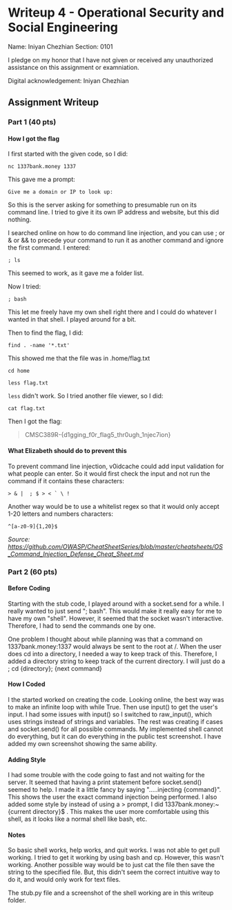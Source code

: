 # Writeup 4 - Operational Security and Social Engineering

Name: Iniyan Chezhian
Section: 0101

I pledge on my honor that I have not given or received any unauthorized assistance on this assignment or examniation.

Digital acknowledgement: Iniyan Chezhian

## Assignment Writeup

### Part 1 (40 pts)

#### How I got the flag

I first started with the given code, so I did:

    nc 1337bank.money 1337

This gave me a prompt:

    Give me a domain or IP to look up:

So this is the server asking for something to presumable run on its command line. I tried to give it its own IP address and website, but this did nothing.

I searched online on how to do command line injection, and you can use ; or & or && to precede your command to run it as another command and ignore the first command. I entered:

    ; ls

This seemed to work, as it gave me a folder list.

Now I tried:

    ; bash

This let me freely have my own shell right there and I could do whatever I wanted in that shell. I played around for a bit.

Then to find the flag, I did:

    find . -name '*.txt'

This showed me that the file was in .home/flag.txt

    cd home

    less flag.txt

`less` didn't work. So I tried another file viewer, so I did:

    cat flag.txt

Then I got the flag:
>CMSC389R-{d1gging_f0r_flag5_thr0ugh_1njec7ion}

#### What Elizabeth should do to prevent this

To prevent command line injection, v0idcache could add input validation for what people can enter. So it would first check the input and not run the command if it contains these characters:

````> & |  ; $ > < ` \ !````

Another way would be to use a whitelist regex so that it would only accept 1-20 letters and numbers characters:

    ^[a-z0-9]{1,20}$

_Source: https://github.com/OWASP/CheatSheetSeries/blob/master/cheatsheets/OS_Command_Injection_Defense_Cheat_Sheet.md_

### Part 2 (60 pts)

#### Before Coding

Starting with the stub code, I played around with a socket.send for a while. I really wanted to just send "; bash". This would make it really easy for me to have my own "shell". However, it seemed that the socket wasn't interactive. Therefore, I had to send the commands one by one.

One problem I thought about while planning was that a command on 1337bank.money:1337 would always be sent to the root at /. When the user does cd into a directory, I needed a way to keep track of this. Therefore, I added a directory string to keep track of the current directory. I will just do a ; cd {directory}; {next command}

#### How I Coded

I the started worked on creating the code. Looking online, the best way was to make an infinite loop with while True. Then use input() to get the user's input. I had some issues with input() so I switched to raw_input(), which uses strings instead of strings and variables. The rest was creating if cases and socket.send() for all possible commands. My implemented shell cannot do everything, but it can do everything in the public test screenshot. I have added my own screenshot showing the same ability.

#### Adding Style

I had some trouble with the code going to fast and not waiting for the server. It seemed that having a print statement before socket.send() seemed to help. I made it a little fancy by saying ".....injecting {command}". This shows the user the exact command injection being performed. I also added some style by instead of using a > prompt, I did 1337bank.money:~{current directory}$ . This makes the user more comfortable using this shell, as it looks like a normal shell like bash, etc.

#### Notes

So basic shell works, help works, and quit works. I was not able to get pull working. I tried to get it working by using bash and cp. However, this wasn't working. Another possible way would be to just cat the file then save the string to the specified file. But, this didn't seem the correct intuitive way to do it, and would only work for text files.

The stub.py file and a screenshot of the shell working are in this writeup folder.
